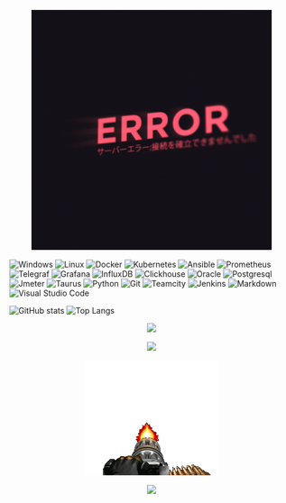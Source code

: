 <p align="center">
  <img src="https://github.com/n1nj4z33/n1nj4z33/blob/main/error.gif" />
</p>

![Windows](https://img.shields.io/badge/-Windows-05122A?style=flat&logo=windows)
![Linux](https://img.shields.io/badge/-Linux-05122A?style=flat&logo=linux)
![Docker](https://img.shields.io/badge/-Docker-05122A?style=flat&logo=docker)
![Kubernetes](https://img.shields.io/badge/-Kubernetes-05122A?style=flat&logo=kubernetes)
![Ansible](https://img.shields.io/badge/-Ansible-05122A?style=flat&logo=ansible)
![Prometheus](https://img.shields.io/badge/-Prometheus-05122A?style=flat&logo=prometheus)
![Telegraf](https://img.shields.io/badge/-Telegraf-05122A?style=flat&logo=telegraf)
![Grafana](https://img.shields.io/badge/-Grafana-05122A?style=flat&logo=grafana)
![InfluxDB](https://img.shields.io/badge/-InfluxDB-05122A?style=flat&logo=influxdb)
![Clickhouse](https://img.shields.io/badge/-Clickhouse-05122A?style=flat&logo=clickhouse)
![Oracle](https://img.shields.io/badge/-Oracle-05122A?style=flat&logo=oracle)
![Postgresql](https://img.shields.io/badge/-Postgresql-05122A?style=flat)
![Jmeter](https://img.shields.io/badge/-Jmeter-05122A?style=flat&logo=jmeter)
![Taurus](https://img.shields.io/badge/-Taurus-05122A?style=flat&logo=taurus)
![Python](https://img.shields.io/badge/-Python-05122A?style=flat&logo=python)
![Git](https://img.shields.io/badge/-Git-05122A?style=flat&logo=git)
![Teamcity](https://img.shields.io/badge/-Teamcity-05122A?style=flat&logo=teamcity)
![Jenkins](https://img.shields.io/badge/-Jenkins-05122A?style=flat&logo=jenkins)
![Markdown](https://img.shields.io/badge/-Markdown-05122A?style=flat&logo=markdown)
![Visual Studio Code](https://img.shields.io/badge/-Visual%20Studio%20Code-05122A?style=flat&logo=visual-studio-code)

![GitHub stats](https://github-readme-stats.vercel.app/api?username=n1nj4z33&show_icons=true&hide_border=true)
![Top Langs](https://github-readme-stats.vercel.app/api/top-langs/?username=n1nj4z33&hide_border=true&layout=compact)

<p align="center">
  <img src="https://github-profile-trophy.vercel.app/?username=n1nj4z33" />
</p>

<p align="center">
  <img src="https://github-readme-streak-stats.herokuapp.com/?user=n1nj4z33" />
</p>

<p align="center">
  <img src="https://github.com/n1nj4z33/n1nj4z33/blob/main/doom.gif" />
</p>

<p align="center">
  <img src="https://visitor-badge.laobi.icu/badge?page_id=n1nj4z33" />
</p>

